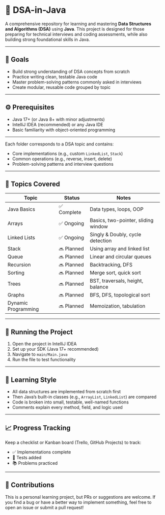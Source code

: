 # 🧠 DSA-in-Java

A comprehensive repository for learning and mastering **Data Structures and Algorithms (DSA)** using **Java**. This project is designed for those preparing for technical interviews and coding assessments, while also building strong foundational skills in Java.

---

## 📌 Goals

- Build strong understanding of DSA concepts from scratch
- Practice writing clean, testable Java code
- Master problem-solving patterns commonly asked in interviews
- Create modular, reusable code grouped by topic

---

## ⚙️ Prerequisites

- Java 17+ (or Java 8+ with minor adjustments)
- IntelliJ IDEA (recommended) or any Java IDE
- Basic familiarity with object-oriented programming

---


Each folder corresponds to a DSA topic and contains:
- Core implementations (e.g., custom `LinkedList`, `Stack`)
- Common operations (e.g., reverse, insert, delete)
- Problem-solving patterns and interview questions

---

## 🧱 Topics Covered

| Topic          | Status      | Notes                             |
|----------------|-------------|-----------------------------------|
| Java Basics    | ✅ Complete | Data types, loops, OOP            |
| Arrays         | ✅ Ongoing  | Basics, two-pointer, sliding window |
| Linked Lists   | ✅ Ongoing  | Singly & Doubly, cycle detection  |
| Stack          | 🔜 Planned  | Using array and linked list       |
| Queue          | 🔜 Planned  | Linear and circular queues        |
| Recursion      | 🔜 Planned  | Backtracking, DFS                 |
| Sorting        | 🔜 Planned  | Merge sort, quick sort            |
| Trees          | 🔜 Planned  | BST, traversals, height, balance  |
| Graphs         | 🔜 Planned  | BFS, DFS, topological sort        |
| Dynamic Programming | 🔜 Planned | Memoization, tabulation       |

---

## 🧪 Running the Project

1. Open the project in IntelliJ IDEA
2. Set up your SDK (Java 17+ recommended)
3. Navigate to `main/Main.java`
4. Run the file to test functionality

---

## 📘 Learning Style

- All data structures are implemented from scratch first
- Then Java’s built-in classes (e.g., `ArrayList`, `LinkedList`) are compared
- Code is broken into small, testable, well-named functions
- Comments explain every method, field, and logic used

---

## 📈 Progress Tracking

Keep a checklist or Kanban board (Trello, GitHub Projects) to track:
- ✅ Implementations complete
- 🧪 Tests added
- 📚 Problems practiced

---

## 🙌 Contributions

This is a personal learning project, but PRs or suggestions are welcome. If you find a bug or have a better way to implement something, feel free to open an issue or submit a pull request!

